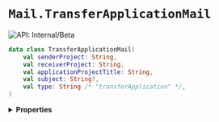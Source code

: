 # `Mail.TransferApplicationMail`


![API: Internal/Beta](https://img.shields.io/static/v1?label=API&message=Internal/Beta&color=red&style=flat-square)



```kotlin
data class TransferApplicationMail(
    val senderProject: String,
    val receiverProject: String,
    val applicationProjectTitle: String,
    val subject: String?,
    val type: String /* "transferApplication" */,
)
```

<details>
<summary>
<b>Properties</b>
</summary>

<details>
<summary>
<code>senderProject</code>: <code><code><a href='https://kotlinlang.org/api/latest/jvm/stdlib/kotlin/-string/'>String</a></code></code>
</summary>





</details>

<details>
<summary>
<code>receiverProject</code>: <code><code><a href='https://kotlinlang.org/api/latest/jvm/stdlib/kotlin/-string/'>String</a></code></code>
</summary>





</details>

<details>
<summary>
<code>applicationProjectTitle</code>: <code><code><a href='https://kotlinlang.org/api/latest/jvm/stdlib/kotlin/-string/'>String</a></code></code>
</summary>





</details>

<details>
<summary>
<code>subject</code>: <code><code><a href='https://kotlinlang.org/api/latest/jvm/stdlib/kotlin/-string/'>String</a>?</code></code>
</summary>





</details>

<details>
<summary>
<code>type</code>: <code><code>String /* "transferApplication" */</code></code> The type discriminator
</summary>

![API: Stable](https://img.shields.io/static/v1?label=API&message=Stable&color=green&style=flat-square)




</details>



</details>

